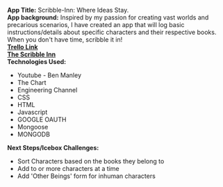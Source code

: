 <strong>App Title:</strong> Scribble-Inn: Where Ideas Stay.<br>
<strong>App background:</strong> Inspired by my passion for creating vast worlds and precarious scenarios, I have created an app that will log basic instructions/details about specific characters and their respective books. When you don't have time, scribble it in!<br>
<strong><a href="https://trello.com/b/xGBolqt7/scribble-inn">Trello Link</a></strong><br>
<strong><a href="https://scribble-inn.herokuapp.com/">The Scribble Inn</a></strong><br>
<strong>Technologies Used:</strong> 
<ul>
<li>Youtube - Ben Manley</li>
<li>The Chart</li>
<li>Engineering Channel</l1>
<li>CSS</li>
<li>HTML</li>
<li>Javascript</li>
<li>GOOGLE OAUTH</li>
<li>Mongoose</li>
<li>MONGODB</li>
</ul>
<strong>Next Steps/Icebox Challenges:</strong>
<ul>
<li>Sort Characters based on the books they belong to</li>
<li>Add to or more characters at a time</li>
<li>Add 'Other Beings' form for inhuman characters</li>
</ul>

